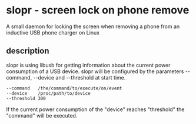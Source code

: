 slopr - screen lock on phone remove
=====

A small daemon for locking the screen when removing a phone from an inductive 
USB phone charger on Linux

description
-----------

slopr is using libusb for getting information about the current power 
consumption of a USB device. slopr will be configured by the parameters
--command, --device and --threshold at start time.

	--command	/the/command/to/execute/on/event
	--device	/proc/path/to/device
	--threshold	300

If the current power consumption of the "device" reaches "threshold" the 
"command" will be executed.
